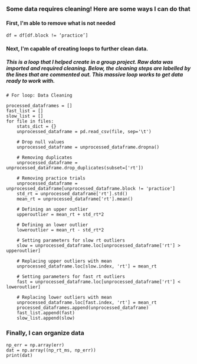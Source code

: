 ### Some data requires cleaning! Here are some ways I can do that
#### First, I'm able to remove what is not needed


    df = df[df.block != ‘practice’]

#### Next, I'm capable of creating loops to further clean data.

##### This is a loop that I helped create in a group project. Raw data was imported and required cleaning. Below, the cleaning steps are labelled by the lines that are commented out. This massive loop works to get data ready to work with.



    # For loop: Data Cleaning
    
    processed_dataframes = []
    fast_list = []
    slow_list = []
    for file in files:
        stats_dict = {}
        unprocessed_dataframe = pd.read_csv(file, sep='\t')
        
        # Drop null values
        unprocessed_dataframe = unprocessed_dataframe.dropna()
        
        # Removing duplicates
        unprocessed_dataframe = unprocessed_dataframe.drop_duplicates(subset=['rt'])
        
        # Removing practice trials
        unprocessed_dataframe = unprocessed_dataframe[unprocessed_dataframe.block != 'practice']
        std_rt = unprocessed_dataframe['rt'].std()
        mean_rt = unprocessed_dataframe['rt'].mean()
        
        # Defining an upper outlier
        upperoutlier = mean_rt + std_rt*2
        
        # Defining an lower outlier
        loweroutlier = mean_rt - std_rt*2
        
        # Setting parameters for slow rt outliers 
        slow = unprocessed_dataframe.loc[unprocessed_dataframe['rt'] > upperoutlier]
        
        # Replacing upper outliers with mean
        unprocessed_dataframe.loc[slow.index, 'rt'] = mean_rt
        
        # Setting parameters for fast rt outliers
        fast = unprocessed_dataframe.loc[unprocessed_dataframe['rt'] < loweroutlier]
        
        # Replacing lower outliers with mean
        unprocessed_dataframe.loc[fast.index, 'rt'] = mean_rt
        processed_dataframes.append(unprocessed_dataframe)
        fast_list.append(fast)
        slow_list.append(slow)

### Finally, I can organize data


    np_err = np.array(err) 
    dat = np.array((np_rt_ms, np_err))
    print(dat)
